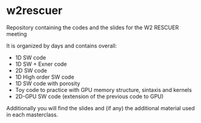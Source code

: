 # w2rescuer
Repository containing the codes and the slides for the W2 RESCUER meeting

It is organized by days and contains overall:

- 1D SW code
- 1D SW + Exner code
- 2D SW code
- 1D High order SW code
- 1D SW code with porosity
- Toy code to practice with GPU memory structure, sintaxis and kernels 
- 2D-GPU SW code (extension of the previous code to GPU)

Additionally you will find the slides and (if any) the additional material used in each masterclass.
